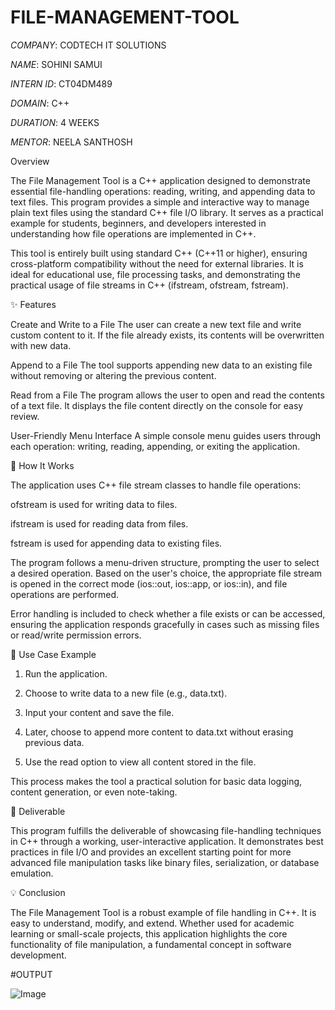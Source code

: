 # FILE-MANAGEMENT-TOOL

*COMPANY*: CODTECH IT SOLUTIONS

*NAME*: SOHINI SAMUI

*INTERN ID*: CT04DM489

*DOMAIN*: C++

*DURATION*: 4 WEEKS

*MENTOR*: NEELA SANTHOSH


Overview

The File Management Tool is a C++ application designed to demonstrate essential file-handling operations: reading, writing, and appending data to text files. This program provides a simple and interactive way to manage plain text files using the standard C++ file I/O library. It serves as a practical example for students, beginners, and developers interested in understanding how file operations are implemented in C++.

This tool is entirely built using standard C++ (C++11 or higher), ensuring cross-platform compatibility without the need for external libraries. It is ideal for educational use, file processing tasks, and demonstrating the practical usage of file streams in C++ (ifstream, ofstream, fstream).

✨ Features

Create and Write to a File
The user can create a new text file and write custom content to it. If the file already exists, its contents will be overwritten with new data.

Append to a File
The tool supports appending new data to an existing file without removing or altering the previous content.

Read from a File
The program allows the user to open and read the contents of a text file. It displays the file content directly on the console for easy review.

User-Friendly Menu Interface
A simple console menu guides users through each operation: writing, reading, appending, or exiting the application.

🔧 How It Works

The application uses C++ file stream classes to handle file operations:

ofstream is used for writing data to files.

ifstream is used for reading data from files.

fstream is used for appending data to existing files.

The program follows a menu-driven structure, prompting the user to select a desired operation. Based on the user's choice, the appropriate file stream is opened in the correct mode (ios::out, ios::app, or ios::in), and file operations are performed.

Error handling is included to check whether a file exists or can be accessed, ensuring the application responds gracefully in cases such as missing files or read/write permission errors.

📝 Use Case Example

1. Run the application.

2. Choose to write data to a new file (e.g., data.txt).

3. Input your content and save the file.

4. Later, choose to append more content to data.txt without erasing previous data.

5. Use the read option to view all content stored in the file.

This process makes the tool a practical solution for basic data logging, content generation, or even note-taking.

📂 Deliverable

This program fulfills the deliverable of showcasing file-handling techniques in C++ through a working, user-interactive application. It demonstrates best practices in file I/O and provides an excellent starting point for more advanced file manipulation tasks like binary files, serialization, or database emulation.

💡 Conclusion

The File Management Tool is a robust example of file handling in C++. It is easy to understand, modify, and extend. Whether used for academic learning or small-scale projects, this application highlights the core functionality of file manipulation, a fundamental concept in software development.

#OUTPUT

![Image](https://github.com/user-attachments/assets/0a606a04-5497-4388-b0dc-dd000e25cd7e)
